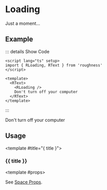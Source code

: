 <script lang="ts" setup>
import { RLoading, RText } from 'roughness'
</script>

# Loading

Just a moment...

## Example

::: details Show Code

```vue
<script lang="ts" setup>
import { RLoading, RText } from 'roughness'
</script>

<template>
  <RText>
    <RLoading />
    Don't turn off your computer
  </RText>
</template>
```

:::

<RText>
  <RLoading />
  Don't turn off your computer
</RText>

## Usage

<RUsage file="src/loading/index.vue" props>

  <template #title="{ title }">

  ### {{ title }}

  </template>

  <template #props>

  <RProp name="...">

  See [Space Props](/components/space#props).

  </RProp>

  </template>

</RUsage>

